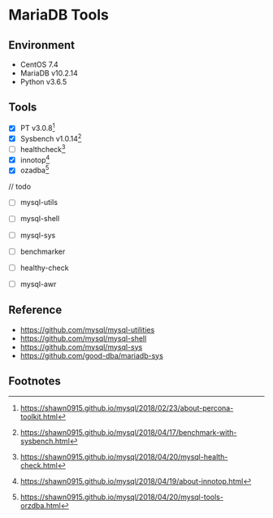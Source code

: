 # MariaDB Tools

## Environment

- CentOS 7.4
- MariaDB v10.2.14
- Python v3.6.5

## Tools

- [x] PT v3.0.8[^1]
- [x] Sysbench v1.0.14[^2]
- [ ] healthcheck[^3]
- [x] innotop[^4]
- [x] ozadba[^5]

// todo
- [ ] mysql-utils
- [ ] mysql-shell
- [ ] mysql-sys
- [ ] benchmarker
- [ ] healthy-check
- [ ] mysql-awr





## Reference

- https://github.com/mysql/mysql-utilities
- https://github.com/mysql/mysql-shell
- https://github.com/mysql/mysql-sys
- https://github.com/good-dba/mariadb-sys



## Footnotes

[^1]: https://shawn0915.github.io/mysql/2018/02/23/about-percona-toolkit.html
[^2]: https://shawn0915.github.io/mysql/2018/04/17/benchmark-with-sysbench.html
[^3]: https://shawn0915.github.io/mysql/2018/04/20/mysql-health-check.html
[^4]: https://shawn0915.github.io/mysql/2018/04/19/about-innotop.html
[^5]: https://shawn0915.github.io/mysql/2018/04/20/mysql-tools-orzdba.html